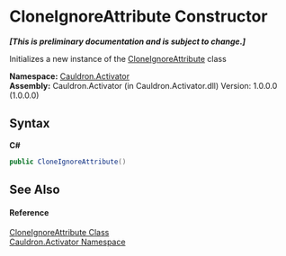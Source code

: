 # CloneIgnoreAttribute Constructor 
 _**\[This is preliminary documentation and is subject to change.\]**_

Initializes a new instance of the <a href="T_Cauldron_Activator_CloneIgnoreAttribute">CloneIgnoreAttribute</a> class

**Namespace:**&nbsp;<a href="N_Cauldron_Activator">Cauldron.Activator</a><br />**Assembly:**&nbsp;Cauldron.Activator (in Cauldron.Activator.dll) Version: 1.0.0.0 (1.0.0.0)

## Syntax

**C#**<br />
``` C#
public CloneIgnoreAttribute()
```


## See Also


#### Reference
<a href="T_Cauldron_Activator_CloneIgnoreAttribute">CloneIgnoreAttribute Class</a><br /><a href="N_Cauldron_Activator">Cauldron.Activator Namespace</a><br />